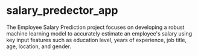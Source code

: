 # salary_predector_app
The Employee Salary Prediction project focuses on developing a robust machine learning model to accurately estimate an employee's salary using key input features such as education level, years of experience, job title, age, location, and gender.
